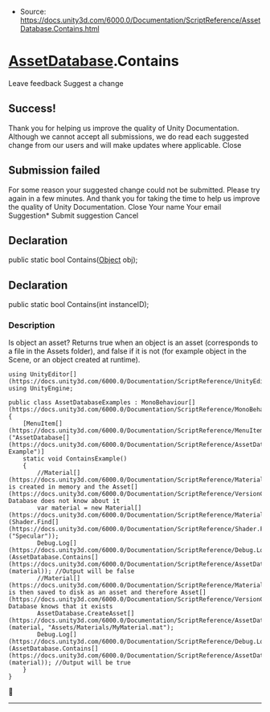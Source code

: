 * Source: https://docs.unity3d.com/6000.0/Documentation/ScriptReference/AssetDatabase.Contains.html

#  [AssetDatabase](https://docs.unity3d.com/6000.0/Documentation/ScriptReference/AssetDatabase.html).Contains
Leave feedback
Suggest a change
## Success!
Thank you for helping us improve the quality of Unity Documentation. Although we cannot accept all submissions, we do read each suggested change from our users and will make updates where applicable.
Close
## Submission failed
For some reason your suggested change could not be submitted. Please <a>try again</a> in a few minutes. And thank you for taking the time to help us improve the quality of Unity Documentation.
Close
Your name Your email Suggestion* Submit suggestion
Cancel
## Declaration
public static bool Contains([Object](https://docs.unity3d.com/6000.0/Documentation/ScriptReference/Object.html) obj); 
## Declaration
public static bool Contains(int instanceID); 
### Description
Is object an asset?
Returns true when an object is an asset (corresponds to a file in the Assets folder), and false if it is not (for example object in the Scene, or an object created at runtime).
```
using UnityEditor[](https://docs.unity3d.com/6000.0/Documentation/ScriptReference/UnityEditor.html);
using UnityEngine;  
  
public class AssetDatabaseExamples : MonoBehaviour[](https://docs.unity3d.com/6000.0/Documentation/ScriptReference/MonoBehaviour.html)
{
    [MenuItem[](https://docs.unity3d.com/6000.0/Documentation/ScriptReference/MenuItem.html)("AssetDatabase[](https://docs.unity3d.com/6000.0/Documentation/ScriptReference/AssetDatabase.html)/Contains Example")]
    static void ContainsExample()
    {
        //Material[](https://docs.unity3d.com/6000.0/Documentation/ScriptReference/Material.html) is created in memory and the Asset[](https://docs.unity3d.com/6000.0/Documentation/ScriptReference/VersionControl.Asset.html) Database does not know about it
        var material = new Material[](https://docs.unity3d.com/6000.0/Documentation/ScriptReference/Material.html)(Shader.Find[](https://docs.unity3d.com/6000.0/Documentation/ScriptReference/Shader.Find.html)("Specular"));
        Debug.Log[](https://docs.unity3d.com/6000.0/Documentation/ScriptReference/Debug.Log.html)(AssetDatabase.Contains[](https://docs.unity3d.com/6000.0/Documentation/ScriptReference/AssetDatabase.Contains.html)(material)); //Output will be false
        //Material[](https://docs.unity3d.com/6000.0/Documentation/ScriptReference/Material.html) is then saved to disk as an asset and therefore Asset[](https://docs.unity3d.com/6000.0/Documentation/ScriptReference/VersionControl.Asset.html) Database knows that it exists
        AssetDatabase.CreateAsset[](https://docs.unity3d.com/6000.0/Documentation/ScriptReference/AssetDatabase.CreateAsset.html)(material, "Assets/Materials/MyMaterial.mat");
        Debug.Log[](https://docs.unity3d.com/6000.0/Documentation/ScriptReference/Debug.Log.html)(AssetDatabase.Contains[](https://docs.unity3d.com/6000.0/Documentation/ScriptReference/AssetDatabase.Contains.html)(material)); //Output will be true
    }
}
```

* * *
